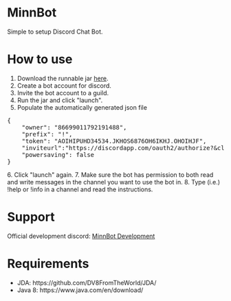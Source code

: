 # MinnBot
Simple to setup Discord Chat Bot.

# How to use

1. Download the runnable jar [here](https://www.dropbox.com/s/x4so9apyfojkmqk/jMinnBot4D-all.jar?dl=0).
2. Create a bot account for discord.
3. Invite the bot account to a guild.
4. Run the jar and click "launch".
5. Populate the automatically generated json file 
<div class="highlight highlight-text-json">
<pre>
{
    "owner": "86699011792191488",
    "prefix": "!",
    "token": "AOIHIPUHD34534.JKHOS6876OH6IKHJ.OHOIHJF",
    "inviteurl":"https://discordapp.com/oauth2/authorize?&client_id=13468425138731684&scope=bot&permissions=67108863",
    "powersaving": false
}
</pre>
</div>
6. Click "launch" again.
7. Make sure the bot has permission to both read and write messages in the channel you want to use the bot in.
8. Type (i.e.) !help or !info in a channel and read the instructions.

# Support

Official development discord: [MinnBot Development](https://discord.gg/0mcttggeFpaqAWLI)

# Requirements

<ul>
<li>JDA: https://github.com/DV8FromTheWorld/JDA/</li>
<li>Java 8: https://www.java.com/en/download/</li>
</ul>
